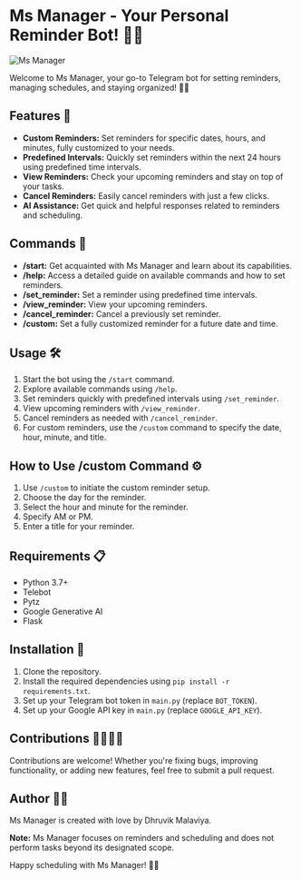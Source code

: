 # Ms Manager - Your Personal Reminder Bot! 🤖✨

![Ms Manager](https://img.shields.io/badge/Ms%20Manager-Your%20Personal%20Reminder%20Bot-blue)

Welcome to Ms Manager, your go-to Telegram bot for setting reminders, managing schedules, and staying organized! 📆✨

## Features 🌟

- **Custom Reminders:** Set reminders for specific dates, hours, and minutes, fully customized to your needs.
- **Predefined Intervals:** Quickly set reminders within the next 24 hours using predefined time intervals.
- **View Reminders:** Check your upcoming reminders and stay on top of your tasks.
- **Cancel Reminders:** Easily cancel reminders with just a few clicks.
- **AI Assistance:** Get quick and helpful responses related to reminders and scheduling.

## Commands 🚀

- **/start:** Get acquainted with Ms Manager and learn about its capabilities.
- **/help:** Access a detailed guide on available commands and how to set reminders.
- **/set_reminder:** Set a reminder using predefined time intervals.
- **/view_reminder:** View your upcoming reminders.
- **/cancel_reminder:** Cancel a previously set reminder.
- **/custom:** Set a fully customized reminder for a future date and time.

## Usage 🛠️

1. Start the bot using the `/start` command.
2. Explore available commands using `/help`.
3. Set reminders quickly with predefined intervals using `/set_reminder`.
4. View upcoming reminders with `/view_reminder`.
5. Cancel reminders as needed with `/cancel_reminder`.
6. For custom reminders, use the `/custom` command to specify the date, hour, minute, and title.

## How to Use /custom Command ⚙️

1. Use `/custom` to initiate the custom reminder setup.
2. Choose the day for the reminder.
3. Select the hour and minute for the reminder.
4. Specify AM or PM.
5. Enter a title for your reminder.

## Requirements 📋

- Python 3.7+
- Telebot
- Pytz
- Google Generative AI
- Flask

## Installation 🚀

1. Clone the repository.
2. Install the required dependencies using `pip install -r requirements.txt`.
3. Set up your Telegram bot token in `main.py` (replace `BOT_TOKEN`).
4. Set up your Google API key in `main.py` (replace `GOOGLE_API_KEY`).

## Contributions 👩‍💻👨‍💻

Contributions are welcome! Whether you're fixing bugs, improving functionality, or adding new features, feel free to submit a pull request.

## Author 🧑‍💻

Ms Manager is created with love by Dhruvik Malaviya.

**Note:** Ms Manager focuses on reminders and scheduling and does not perform tasks beyond its designated scope.

Happy scheduling with Ms Manager! 🌈✨
